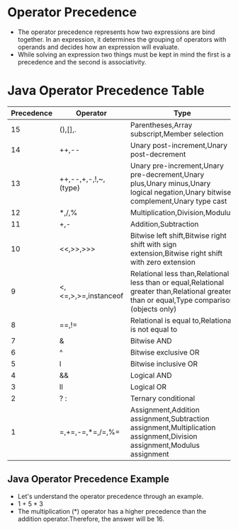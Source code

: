 # Operator Precedence 

- The operator precedence represents how two expressions are bind together. In an expression, it determines the grouping of operators with operands and decides how an expression will evaluate.
- While solving an expression two things must be kept in mind the first is a precedence and the second is associativity.

# Java Operator Precedence Table

| Precedence | Operator | Type | Associativity |
| ----------- | -------- | ---- | ------------- |
| 15 | (),[],. | Parentheses,Array subscript,Member selection | Left to Right | 
| 14 | ++,-- | Unary post-increment,Unary post-decrement | Right to Left |
| 13 | ++,--,+,-,!,~,(type) | Unary pre-increment,Unary pre-decrement,Unary plus,Unary minus,Unary logical negation,Unary bitwise complement,Unary type cast | Right to Left |
| 12 | *,/,% | Multiplication,Division,Modulus | Left to Right |
| 11 | +,- | Addition,Subtraction | Left to Right |
| 10 | <<,>>,>>> | Bitwise left shift,Bitwise right shift with sign extension,Bitwise right shift with zero extension | Left to Right | 
| 9 | <,<=,>,>=,instanceof | Relational less than,Relational less than or equal,Relational greater than,Relational greater than or equal,Type comparison (objects only) | Left to Right |
| 8 | ==,!= | Relational is equal to,Relational is not equal to | Left to Right |
| 7 | & | Bitwise AND | Left to Right |
| 6 | ^ | Bitwise exclusive OR | Left to Right |
| 5 | l | Bitwise inclusive OR | Left to right |
| 4 | && | Logical AND | Left to Right |
| 3 | ll | Logical OR | Left to Right |
| 2 | ? : | Ternary conditional | Right to left |
| 1 | =,+=,-=,*=,/=,%= | Assignment,Addition assignment,Subtraction assignment,Multiplication assignment,Division assignment,Modulus assignment | Right to left | 


## Java Operator Precedence Example

- Let's understand the operator precedence through an example. 
- 1 + 5 * 3 
- The multiplication (*) operator has a higher precedence than the addition operator.Therefore, the answer will be 16.
